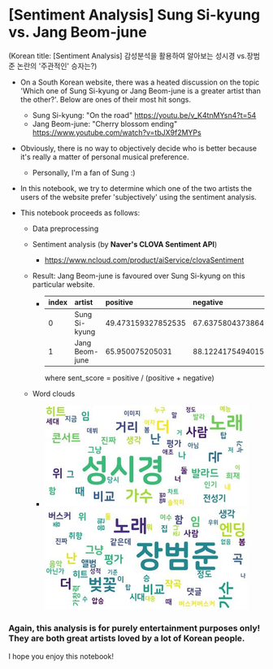 # [Sentiment Analysis] Sung Si-kyung vs. Jang Beom-june

(Korean title: [Sentiment Analysis] 감성분석을 활용하여 알아보는 성시경 vs.장범준 논란의 '주관적인' 승자는?)

* On a South Korean website, there was a heated discussion on the topic 'Which one of Sung Si-kyung or Jang Beom-june is a greater artist than the other?'. Below are ones of their most hit songs.
    * Sung Si-kyung: "On the road" https://youtu.be/v_K4tnMYsn4?t=54
    * Jang Beom-june: "Cherry blossom ending" https://www.youtube.com/watch?v=tbJX9f2MYPs
* Obviously, there is no way to objectively decide who is better because it's really a matter of personal musical preference.
    * Personally, I'm a fan of Sung :)
* In this notebook, we try to determine which one of the two artists the users of the website prefer 'subjectively' using the sentiment analysis.

* This notebook proceeds as follows:
    * Data preprocessing
    * Sentiment analysis (by **Naver's CLOVA Sentiment API**)
        * https://www.ncloud.com/product/aiService/clovaSentiment

    * Result: Jang Beom-june is favoured over Sung Si-kyung on this particular website. 

        * |index|artist|positive|negative|sent\_score|
          |---|---|---|---|---|
          |0|Sung Si-kyung|49\.473159327852535|67\.63758043738649|42\.24|
          |1|Jang Beom-june|65\.950075205031|88\.12241754940153|42\.8|

          where sent_score = positive / (positive + negative)
        
    * Word clouds
        * ![Sung's word cloud](./outputs/D12_sung_wordcloud.jpg) ![Jang's word cloud](./outputs/D12_jang_wordcloud.jpg) 


### **Again, this analysis is for purely entertainment purposes only!** They are both great artists loved by a lot of Korean people.
    
I hope you enjoy this notebook!
